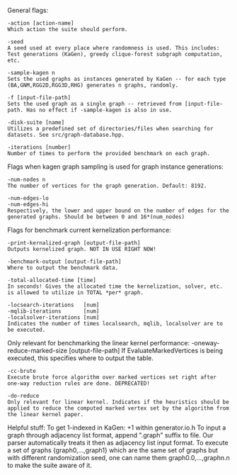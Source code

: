 
General flags:

    -action [action-name]
    Which action the suite should perform.

    -seed
    A seed used at every place where randomness is used. This includes: Test generations (KaGen), greedy clique-forest subgraph computation, etc.

    -sample-kagen n
    Sets the used graphs as instances generated by KaGen -- for each type (BA,GNM,RGG2D,RGG3D,RHG) generates n graphs, randomly.

    -f [input-file-path]
    Sets the used graph as a single graph -- retrieved from [input-file-path. Has no effect if -sample-kagen is also in use.

    -disk-suite [name]
    Utilizes a predefined set of directories/files when searching for datasets. See src/graph-database.hpp.

    -iterations [number]
    Number of times to perform the provided benchmark on each graph.


Flags when kagen graph sampling is used for graph instance generations:

    -num-nodes n
    The number of vertices for the graph generation. Default: 8192.

    -num-edges-lo
    -num-edges-hi
    Respectively, the lower and upper bound on the number of edges for the generated graphs. Should be between 0 and 16*(num_nodes)


Flags for benchmark current kernelization performance:

    -print-kernalized-graph [output-file-path]
    Outputs kernelized graph. NOT IN USE RIGHT NOW!

    -benchmark-output [output-file-path]
    Where to output the benchmark data.

    -total-allocated-time [time]
    In seconds! Gives the allocated time the kernelization, solver, etc. is allowed to utilize in TOTAL *per* graph.

    -locsearch-iterations   [num]
    -mqlib-iterations       [num]
    -localsolver-iterations [num]
    Indicates the number of times localsearch, mqlib, localsolver are to be executed.


Only relevant for benchmarking the linear kernel performance:
    -oneway-reduce-marked-size [output-file-path]
    If EvaluateMarkedVertices is being executed, this specifies where to output the table.

    -cc-brute
    Execute brute force algorithm over marked vertices set right after one-way reduction rules are done. DEPRECATED!

    -do-reduce
    Only relevant for linear kernel. Indicates if the heuristics should be applied to reduce the computed marked vertex set by the algorithm from the linear kernel paper.
    

Helpful stuff:
    To get 1-indexed in KaGen: +1 within generator.io.h
    To input a graph through adjacency list format, append ".graph" suffix to file. Our parser automatically treats it then as adjacency list input format.
    To execute a set of graphs {graph0,...,graph1} which are the same set of graphs but with different randomization seed, one can name them graph0.0,...,graphn.n to make the suite aware of it.